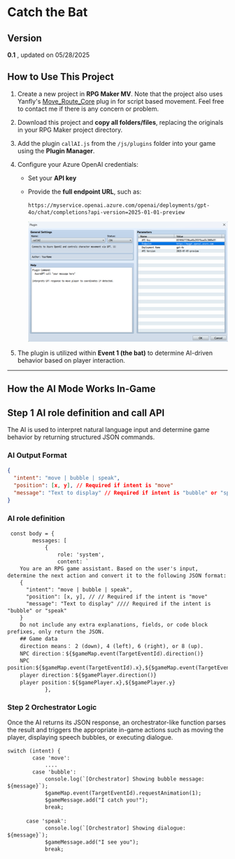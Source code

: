 # Catch the Bat

## Version
**0.1** , updated on 05/28/2025

## How to Use This Project

1. Create a new project in **RPG Maker MV**. Note that the project also uses Yanfly's [Move_Route_Core](http://www.yanfly.moe/wiki/Move_Route_Core_(YEP) ) plug in for script based movement. Feel free to contact me if there is any concern or problem. 
2. Download this project and **copy all folders/files**, replacing the originals in your RPG Maker project directory.
3. Add the plugin `callAI.js` from the `/js/plugins` folder into your game using the **Plugin Manager**.
4. Configure your Azure OpenAI credentials:
   - Set your **API key**
   - Provide the **full endpoint URL**, such as:

     ```
     https://myservice.openai.azure.com/openai/deployments/gpt-4o/chat/completions?api-version=2025-01-01-preview
     ```

     <img src="./media/game1-plugin.png" width="900">

5. The plugin is utilized within **Event 1 (the bat)** to determine AI-driven behavior based on player interaction.

---

## How the AI Mode Works In-Game

## Step 1 AI role definition and call API

The AI is used to interpret natural language input and determine game behavior by returning structured JSON commands.

### AI Output Format

```json
{
  "intent": "move | bubble | speak",
  "position": [x, y], // Required if intent is "move"
  "message": "Text to display" // Required if intent is "bubble" or "speak"
}
```

### AI role definition

```
 const body = {
        messages: [
            {
                role: 'system',
                content: `
    You are an RPG game assistant. Based on the user's input, determine the next action and convert it to the following JSON format:
    {
      "intent": "move | bubble | speak",
      "position": [x, y], // // Required if the intent is "move"
      "message": "Text to display" //// Required if the intent is "bubble" or "speak"
    }
    Do not include any extra explanations, fields, or code block prefixes, only return the JSON.
    ## Game data
    direction means： 2 (down), 4 (left), 6 (right), or 8 (up).
    NPC direction：${$gameMap.event(TargetEventId).direction()}
    NPC position:${$gameMap.event(TargetEventId).x},${$gameMap.event(TargetEventId).y}
    player direction：${$gamePlayer.direction()}
    player position：${$gamePlayer.x},${$gamePlayer.y}
            },
```
### Step 2 Orchestrator Logic

Once the AI returns its JSON response, an orchestrator-like function parses the result and triggers the appropriate in-game actions such as moving the player, displaying speech bubbles, or executing dialogue.

```
switch (intent) {
        case 'move':
            ....
        case 'bubble':
            console.log(`[Orchestrator] Showing bubble message: ${message}`);
            $gameMap.event(TargetEventId).requestAnimation(1);
            $gameMessage.add("I catch you!");
            break;

      case 'speak':
            console.log(`[Orchestrator] Showing dialogue: ${message}`);
            $gameMessage.add("I see you");
            break;

```
